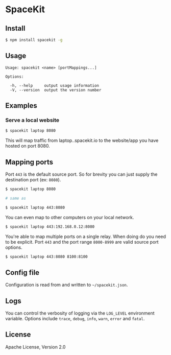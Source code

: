 # SpaceKit


## Install

```bash
$ npm install spacekit -g
```


## Usage

```plain
Usage: spacekit <name> [portMappings...]

Options:

  -h, --help     output usage information
  -V, --version  output the version number
```


## Examples

### Serve a local website

```bash
$ spacekit laptop 8080
```

This will map traffic from laptop.<username>.spacekit.io to the website/app you
have hosted on port 8080.


## Mapping ports

Port `443` is the default source port. So for brevity you can just supply the
destination port (ex: `8080`).

```bash
$ spacekit laptop 8080

# same as

$ spacekit laptop 443:8080
```

You can even map to other computers on your local network.

```bash
$ spacekit laptop 443:192.168.0.12:8080
```

You're able to map multiple ports on a single relay. When doing do you need to
be explicit. Port `443` and the port range `8000-8999` are valid source port
options.

```bash
$ spacekit laptop 443:8080 8100:8100
```


## Config file

Configuration is read from and written to `~/spacekit.json`.


## Logs

You can control the verbosity of logging via the `LOG_LEVEL` environment
variable. Options include `trace`, `debug`, `info`, `warn`, `error` and
`fatal`.


## License

Apache License, Version 2.0
